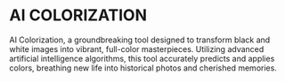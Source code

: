 # AI COLORIZATION
 AI Colorization, a groundbreaking tool designed to transform black and white images into vibrant, full-color masterpieces. Utilizing advanced artificial intelligence algorithms, this tool accurately predicts and applies colors, breathing new life into historical photos and cherished memories.
